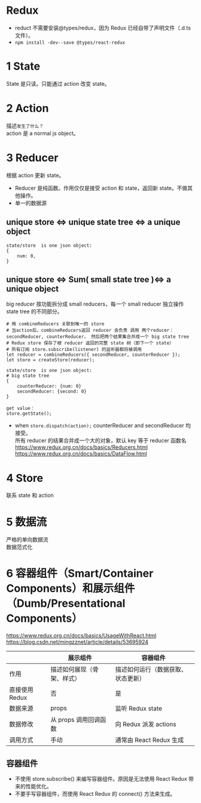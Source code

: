 # Redux

- reduct 不需要安装@types/redux，因为 Redux 已经自带了声明文件（.d.ts 文件）。
- `npm install -dev--save @types/react-redux`

# 1 State

State 是只读。只能通过 action 改变 state。

# 2 Action

描述`发生了什么？`  
action 是 a normal js object。

# 3 Reducer

根据 action 更新 state。

- Reducer 是纯函数。作用仅仅是接受 action 和 state，返回新 state。不做其他操作。
- 单一的数据源

## unique store <=> unique state tree <=> a unique object

```
state/store  is one json object:
{
	num: 0,
}
```

## unique store <=> Sum( small state tree )<=> a unique object

big reducer 按功能拆分成 small reducers，每一个 small reducer 独立操作 state tree 的不同部分。

```
# 用 combineReducers 关联到唯一的 store
# 当action后，combineReducers返回 reducer 会负责 调用 两个reducer：secondReducer, counterReducer， 然后把两个结果集合并成一个 big state tree
# Redux store 保存了根 reducer 返回的完整 state 树（即下一个 state）
# 所有订阅 store.subscribe(listener) 的监听器都将被调用
let reducer = combineReducers({ secondReducer, counterReducer });
let store = createStore(reducer);
```

```
state/store  is one json object:
# big state tree
{
	counterReducer: {num: 0}
	secondReducer: {second: 0}
}

get value：
store.getState();
```

- when `store.dispatch(action);` counterReducer and secondReducer 均接受。  
  所有 reducer 的结果合并成一个大的对象，默认 key 等于 reducer 函数名  
  https://www.redux.org.cn/docs/basics/Reducers.html  
  https://www.redux.org.cn/docs/basics/DataFlow.html

# 4 Store

联系 state 和 action

# 5 数据流

严格的单向数据流  
数据范式化

# 6 容器组件（Smart/Container Components）和展示组件（Dumb/Presentational Components）

https://www.redux.org.cn/docs/basics/UsageWithReact.html  
https://blog.csdn.net/mingzznet/article/details/53695924

|                | 展示组件                   | 容器组件                           |
| -------------- | -------------------------- | ---------------------------------- |
| 作用           | 描述如何展现（骨架、样式） | 描述如何运行（数据获取、状态更新） |
| 直接使用 Redux | 否                         | 是                                 |
| 数据来源       | props                      | 监听 Redux state                   |
| 数据修改       | 从 props 调用回调函数      | 向 Redux 派发 actions              |
| 调用方式       | 手动                       | 通常由 React Redux 生成            |

## 容器组件

- 不使用 store.subscribe() 来编写容器组件。原因是无法使用 React Redux 带来的性能优化。
- 不要手写容器组件，而使用 React Redux 的 connect() 方法来生成。

